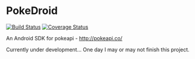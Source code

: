 # PokeDroid

[![Build Status](https://travis-ci.org/DasCody/PokeDroid.svg?branch=master)](https://travis-ci.org/DasCody/PokeDroid) [![Coverage Status](https://coveralls.io/repos/github/DasCody/PokeDroid/badge.svg?branch=master)](https://coveralls.io/github/DasCody/PokeDroid?branch=master)

An Android SDK for pokeapi - http://pokeapi.co/

Currently under development... One day I may or may not finish this project.
